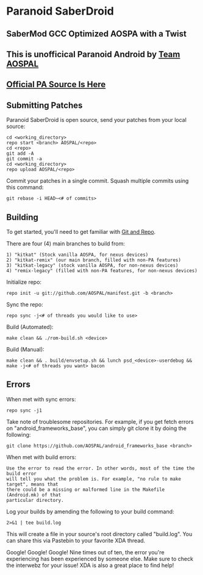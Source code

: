 Paranoid SaberDroid
===================
SaberMod GCC Optimized AOSPA with a Twist
-----------------------------------------

This is unofficical Paranoid Android by [Team AOSPAL](http://google.com/+AospalOrg)
-----------------------------------------------------------------------------------


[Official PA Source Is Here](https://github.com/AOSPA)
------------------------------------------------------

Submitting Patches
------------------

Paranoid SaberDroid is open source, send your patches from your local source:

    cd <working_directory>
    repo start <branch> AOSPAL/<repo>
    cd <repo>
    git add -A
    git commit -a
    cd <working_directory>
    repo upload AOSPAL/<repo>

Commit your patches in a single commit. Squash multiple commits using this command:

    git rebase -i HEAD~<# of commits>

Building
--------

To get started, you'll need to get
familiar with [Git and Repo](http://source.android.com/download/using-repo).

There are four (4) main branches to build from:

    1) "kitkat" (Stock vanilla AOSPA, for nexus devices)
    2) "kitkat-remix" (our main branch, filled with non-PA features) 
    3) "kitkat-legacy" (stock vanilla AOSPA, for non-nexus devices)
    4) "remix-legacy" (filled with non-PA features, for non-nexus devices)


Initialize repo:

    repo init -u git://github.com/AOSPAL/manifest.git -b <branch>
    
Sync the repo:

    repo sync -j<# of threads you would like to use>
    
Build (Automated):

    make clean && ./rom-build.sh <device>
    
Build (Manual):

    make clean && . build/envsetup.sh && lunch psd_<device>-userdebug && make -j<# of threads you want> bacon
    

Errors
------

When met with sync errors:

    repo sync -j1
    
Take note of troublesome repositories. For example, if you get fetch errors on "android_frameworks_base", you can simply git clone it by doing the following:

    git clone https://github.com/AOSPAL/android_frameworks_base <branch>
    
When met with build errors:

    Use the error to read the error. In other words, most of the time the build error
    will tell you what the problem is. For example, "no rule to make target", means that
    there could be a missing or malformed line in the Makefile (Android.mk) of that
    particular directory.
    
Log your builds by amending the following to your build command:

    2>&1 | tee build.log
    
This will create a file in your source's root directory called "build.log". You can share this via Pastebin
to your favorite XDA thread.

Google! Google! Google! Nine times out of ten, the error you're experiencing has been experienced by someone
else. Make sure to check the interwebz for your issue! XDA is also a great place to find help!
